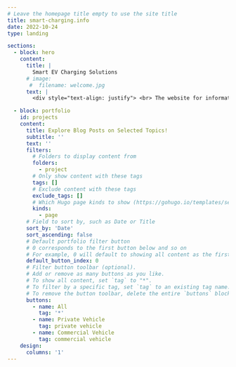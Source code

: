 ```yaml
---
# Leave the homepage title empty to use the site title
title: smart-charging.info
date: 2022-10-24
type: landing

sections:
  - block: hero
    content:
      title: |
        Smart EV Charging Solutions
      # image:
       #  filename: welcome.jpg
      text: |
        <div style="text-align: justify"> <br> The website for information and analysis of different electric vehicle charging strategies.<br> For private vehicles, we focus on <b>Battery Lifetime</b>, <b>Electricity Costs</b>, and the impact on the <b>Electricity Grid</b>.<br> For commercial trucks, we focus on charging strategies for <b>Route Planning</b> and <b>Scheduling</b>.</div>

  - block: portfolio
    id: projects
    content:
      title: Explore Blog Posts on Selected Topics!
      subtitle: ''
      text: ''
      filters:
        # Folders to display content from
        folders:
          - project
        # Only show content with these tags
        tags: []
        # Exclude content with these tags
        exclude_tags: []
        # Which Hugo page kinds to show (https://gohugo.io/templates/section-templates/#page-kinds)
        kinds:
          - page
      # Field to sort by, such as Date or Title
      sort_by: 'Date'
      sort_ascending: false
      # Default portfolio filter button
      # 0 corresponds to the first button below and so on
      # For example, 0 will default to showing all content as the first button below shows content with *any* tag
      default_button_index: 0
      # Filter button toolbar (optional).
      # Add or remove as many buttons as you like.
      # To show all content, set `tag` to "*".
      # To filter by a specific tag, set `tag` to an existing tag name.
      # To remove the button toolbar, delete the entire `buttons` block.
      buttons:
        - name: All
          tag: '*'
        - name: Private Vehicle
          tag: private vehicle
        - name: Commercial Vehicle
          tag: commercial vehicle
    design:
      columns: '1'
---
```

